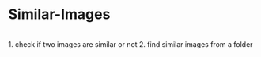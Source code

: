 # Similar-Images
<br>
1. check if two images are similar or not
2. find similar images from a folder
